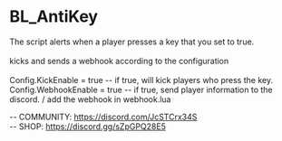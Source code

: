 # BL_AntiKey
The script alerts when a player presses a key that you set to true. <br><br>
kicks and sends a webhook according to the configuration <br><br>
Config.KickEnable		= true -- if true, will kick players who press the key. <br>
Config.WebhookEnable    = true -- if true, send player information to the discord. / add the webhook in webhook.lua <br>

-- COMMUNITY: https://discord.com/JcSTCrx34S <br>
-- SHOP:  https://discord.gg/sZpGPQ28E5
